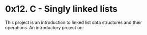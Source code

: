 # 0x12. C - Singly linked lists

This project is an introduction to linked list data structures and their operations.
An introductory project on:
